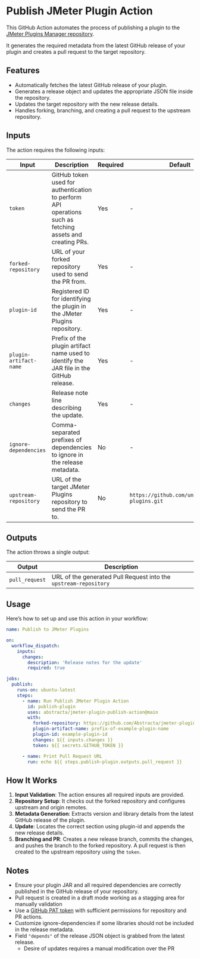 # Publish JMeter Plugin Action

This GitHub Action automates the process of publishing a plugin to the
[JMeter Plugins Manager repository](https://github.com/undera/jmeter-plugins).

It generates the required metadata from the latest GitHub release of your plugin and creates a pull
request to the target repository.

## Features

- Automatically fetches the latest GitHub release of your plugin.
- Generates a release object and updates the appropriate JSON file inside the repository.
- Updates the target repository with the new release details.
- Handles forking, branching, and creating a pull request to the upstream repository.

## Inputs

The action requires the following inputs:

| Input                  | Description                                                                                              | Required | Default                                        |
| ---------------------- | -------------------------------------------------------------------------------------------------------- | -------- | ---------------------------------------------- |
| `token`                | GitHub token used for authentication to perform API operations such as fetching assets and creating PRs. | Yes      | -                                              |
| `forked-repository`    | URL of your forked repository used to send the PR from.                                                  | Yes      | -                                              |
| `plugin-id`            | Registered ID for identifying the plugin in the JMeter Plugins repository.                               | Yes      | -                                              |
| `plugin-artifact-name` | Prefix of the plugin artifact name used to identify the JAR file in the GitHub release.                  | Yes      | -                                              |
| `changes`              | Release note line describing the update.                                                                 | Yes      | -                                              |
| `ignore-dependencies`  | Comma-separated prefixes of dependencies to ignore in the release metadata.                              | No       | -                                              |
| `upstream-repository`  | URL of the target JMeter Plugins repository to send the PR to.                                           | No       | `https://github.com/undera/jmeter-plugins.git` |

## Outputs

The action throws a single output:

| Output         | Description                                                      |
| -------------- | ---------------------------------------------------------------- |
| `pull_request` | URL of the generated Pull Request into the `upstream-repository` |

## Usage

Here’s how to set up and use this action in your workflow:

```yaml
name: Publish to JMeter Plugins

on:
  workflow_dispatch:
    inputs:
      changes:
        description: 'Release notes for the update'
        required: true

jobs:
  publish:
    runs-on: ubuntu-latest
    steps:
      - name: Run Publish JMeter Plugin Action
        id: publish-plugin
        uses: abstracta/jmeter-plugin-publish-action@main
        with:
          forked-repository: https://github.com/Abstracta/jmeter-plugins.git
          plugin-artifact-name: prefix-of-example-plugin-name
          plugin-id: example-plugin-id
          changes: ${{ inputs.changes }}
          token: ${{ secrets.GITHUB_TOKEN }}

      - name: Print Pull Request URL
        run: echo ${{ steps.publish-plugin.outputs.pull_request }}
```

## How It Works

1. **Input Validation**: The action ensures all required inputs are provided.
1. **Repository Setup**: It checks out the forked repository and configures upstream and origin
   remotes.
1. **Metadata Generation**: Extracts version and library details from the latest GitHub release of
   the plugin.
1. **Update**: Locates the correct section using plugin-id and appends the new release details.
1. **Branching and PR**: Creates a new release branch, commits the changes, and pushes the branch to
   the forked repository. A pull request is then created to the upstream repository using the
   `token`.

## Notes

- Ensure your plugin JAR and all required dependencies are correctly published in the GitHub release
  of your repository.
- Pull request is created in a draft mode working as a stagging area for manually validation
- Use a
  [GitHub PAT token](https://docs.github.com/en/authentication/keeping-your-account-and-data-secure/managing-your-personal-access-tokens#creating-a-personal-access-token-classic)
  with sufficient permissions for repository and PR actions.
- Customize ignore-dependencies if some libraries should not be included in the release metadata.
- Field `"depends"` of the release JSON object is grabbed from the latest release.
  - Desire of updates requires a manual modification over the PR
